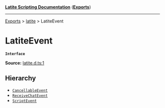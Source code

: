 [**Latite Scripting Documentation**](../../README.md) ([**Exports**](../../exports.md))

---

[Exports](../../exports.md) > [latite](../index.md) > LatiteEvent

# LatiteEvent

**`Interface`**

**Source:** [latite.d.ts:1](https://github.com/LatiteScripting/latitescripting.github.io/blob/b8f7d69/definitions/latite.d.ts#L1)

## Hierarchy

- [`CancellableEvent`](interface.CancellableEvent.md)
- [`ReceiveChatEvent`](interface.ReceiveChatEvent.md)
- [`ScriptEvent`](interface.ScriptEvent.md)
